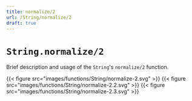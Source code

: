 ```yaml
---
title: normalize/2
url: /String/normalize/2
draft: true
---
```


# `String.normalize/2`
Brief description and usage of the `String`'s `normalize/2` function.

{{< figure src="images/functions/String/normalize-2.svg" >}}
{{< figure src="images/functions/String/normalize-2.2.svg" >}}
{{< figure src="images/functions/String/normalize-2.3.svg" >}}
